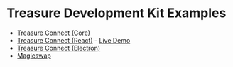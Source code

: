 # Treasure Development Kit Examples

- [Treasure Connect (Core)](./connect-core)
- [Treasure Connect (React)](./connect-react) - [Live Demo](https://tdk-examples-connect.vercel.app)
- [Treasure Connect (Electron)](./connect-electron)
- [Magicswap](./magicswap)
